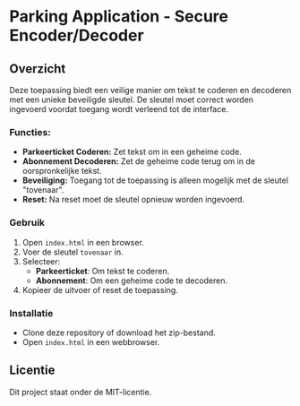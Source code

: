 # Parking Application - Secure Encoder/Decoder

## Overzicht
Deze toepassing biedt een veilige manier om tekst te coderen en decoderen met een unieke beveiligde sleutel. De sleutel moet correct worden ingevoerd voordat toegang wordt verleend tot de interface. 

### Functies:
- **Parkeerticket Coderen:** Zet tekst om in een geheime code.
- **Abonnement Decoderen:** Zet de geheime code terug om in de oorspronkelijke tekst.
- **Beveiliging:** Toegang tot de toepassing is alleen mogelijk met de sleutel "tovenaar".
- **Reset:** Na reset moet de sleutel opnieuw worden ingevoerd.

### Gebruik
1. Open `index.html` in een browser.
2. Voer de sleutel `tovenaar` in.
3. Selecteer:
   - **Parkeerticket**: Om tekst te coderen.
   - **Abonnement**: Om een geheime code te decoderen.
4. Kopieer de uitvoer of reset de toepassing.

### Installatie
- Clone deze repository of download het zip-bestand.
- Open `index.html` in een webbrowser.

## Licentie
Dit project staat onder de MIT-licentie.

